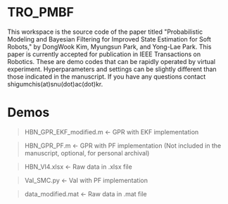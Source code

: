 # TRO_PMBF
This workspace is the source code of the paper titled "Probabilistic Modeling and Bayesian Filtering for Improved State Estimation for Soft Robots," by DongWook Kim, Myungsun Park, and Yong-Lae Park. This paper is currently accepted for publication in IEEE Transactions on Robotics. 
These are demo codes that can be rapidly operated by virtual experiment. Hyperparameters and settings can be slightly different than those indicated in the manuscript.
If you have any questions contact shigumchis(at)snu(dot)ac(dot)kr.

# Demos
> HBN_GPR_EKF_modified.m	<- GPR with EKF implementation

> HBN_GPR_PF.m	<- GPR with PF implementation (Not included in the manuscript, optional, for personal archival)

> HBN_VI4.xlsx	<- Raw data in .xlsx file

> VaI_SMC.py	<- VaI with PF implementation

> data_modified.mat <- Raw data in .mat file
